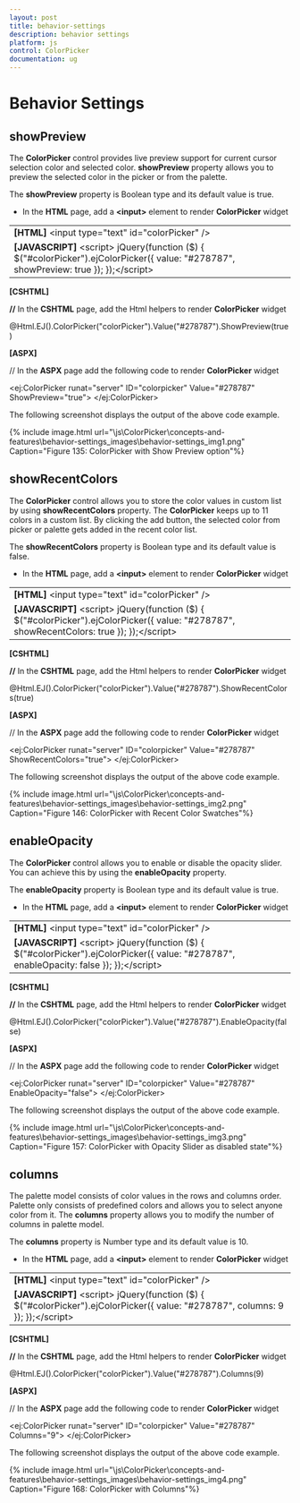 ```yaml
---
layout: post
title: behavior-settings
description: behavior settings
platform: js
control: ColorPicker
documentation: ug
---
```


# Behavior Settings

## showPreview

The **ColorPicker** control provides live preview support for current cursor selection color and selected color. **showPreview** property allows you to preview the selected color in the picker or from the palette.

The **showPreview** property is Boolean type and its default value is true.

* In the **HTML** page, add a **&lt;input&gt;** element to render **ColorPicker** widget



<table>
<tr>
<td>
<b>[HTML]</b>     &lt;input type="text" id="colorPicker" /&gt;    </td></tr>
<tr>
<td>
<b>[JAVASCRIPT]</b> &lt;script&gt;    jQuery(function ($) {        $("#colorPicker").ejColorPicker({ value: "#278787", showPreview: true });      });&lt;/script&gt;</td></tr>
</table>


**[CSHTML]**

**//** In the **CSHTML** page, add the Html helpers to render **ColorPicker** widget

@Html.EJ().ColorPicker("colorPicker").Value("#278787").ShowPreview(true)



**[ASPX]**

// In the **ASPX** page add the following code to render **ColorPicker** widget

&lt;ej:ColorPicker runat="server" ID="colorpicker" Value="#278787" ShowPreview="true"&gt; &lt;/ej:ColorPicker&gt;



The following screenshot displays the output of the above code example.

{% include image.html url="\js\ColorPicker\concepts-and-features\behavior-settings_images\behavior-settings_img1.png" Caption="Figure 135: ColorPicker with Show Preview option"%}

## showRecentColors

The **ColorPicker** control allows you to store the color values in custom list by using **showRecentColors** property. The **ColorPicker** keeps up to 11 colors in a custom list.  By clicking the add button, the selected color from picker or palette gets added in the recent color list.  

The **showRecentColors** property is Boolean type and its default value is false.

* In the **HTML** page, add a **&lt;input&gt;** element to render **ColorPicker** widget



<table>
<tr>
<td>
<b>[HTML]</b>     &lt;input type="text" id="colorPicker" /&gt;    </td></tr>
<tr>
<td>
<b>[JAVASCRIPT]</b> &lt;script&gt;    jQuery(function ($) {        $("#colorPicker").ejColorPicker({ value: "#278787", showRecentColors: true });      });&lt;/script&gt;</td></tr>
</table>


**[CSHTML]**

**//** In the **CSHTML** page, add the Html helpers to render **ColorPicker** widget

@Html.EJ().ColorPicker("colorPicker").Value("#278787").ShowRecentColors(true)



**[ASPX]**

// In the **ASPX** page add the following code to render **ColorPicker** widget

&lt;ej:ColorPicker runat="server" ID="colorpicker" Value="#278787" ShowRecentColors="true"&gt; &lt;/ej:ColorPicker&gt;



The following screenshot displays the output of the above code example.

{% include image.html url="\js\ColorPicker\concepts-and-features\behavior-settings_images\behavior-settings_img2.png" Caption="Figure 146: ColorPicker with Recent Color Swatches"%}

## enableOpacity

The **ColorPicker** control allows you to enable or disable the opacity slider. You can achieve this by using the **enableOpacity** property. 

The **enableOpacity** property is Boolean type and its default value is true.

* In the **HTML** page, add a **&lt;input&gt;** element to render **ColorPicker** widget



<table>
<tr>
<td>
<b>[HTML]</b> &lt;input type="text" id="colorPicker" /&gt;    </td></tr>
<tr>
<td>
<b>[JAVASCRIPT]</b> &lt;script&gt;    jQuery(function ($) {        $("#colorPicker").ejColorPicker({ value: "#278787", enableOpacity: false });    });&lt;/script&gt;</td></tr>
</table>


**[CSHTML]**

**//** In the **CSHTML** page, add the Html helpers to render **ColorPicker** widget

 @Html.EJ().ColorPicker("colorPicker").Value("#278787").EnableOpacity(false) 



**[ASPX]**

// In the **ASPX** page add the following code to render **ColorPicker** widget

 &lt;ej:ColorPicker runat="server" ID="colorpicker" Value="#278787" EnableOpacity="false"&gt; &lt;/ej:ColorPicker&gt;



The following screenshot displays the output of the above code example.

{% include image.html url="\js\ColorPicker\concepts-and-features\behavior-settings_images\behavior-settings_img3.png" Caption="Figure 157: ColorPicker with Opacity Slider as disabled state"%}

## columns

The palette model consists of color values in the rows and columns order. Palette only consists of predefined colors and allows you to select anyone color from it. The **columns** property allows you to modify the number of columns in palette model. 

The **columns** property is Number type and its default value is 10.

* In the **HTML** page, add a **&lt;input&gt;** element to render **ColorPicker** widget



<table>
<tr>
<td>
<b>[HTML]</b> &lt;input type="text" id="colorPicker" /&gt;    </td></tr>
<tr>
<td>
<b>[JAVASCRIPT]</b> &lt;script&gt;    jQuery(function ($) {        $("#colorPicker").ejColorPicker({ value: "#278787", columns: 9 });    });&lt;/script&gt;</td></tr>
</table>


**[CSHTML]**

**//** In the **CSHTML** page, add the Html helpers to render **ColorPicker** widget

 @Html.EJ().ColorPicker("colorPicker").Value("#278787").Columns(9)



**[ASPX]**

// In the **ASPX** page add the following code to render **ColorPicker** widget

 &lt;ej:ColorPicker runat="server" ID="colorpicker" Value="#278787" Columns="9"&gt; &lt;/ej:ColorPicker&gt;



The following screenshot displays the output of the above code example.

{% include image.html url="\js\ColorPicker\concepts-and-features\behavior-settings_images\behavior-settings_img4.png" Caption="Figure 168: ColorPicker with Columns"%}


